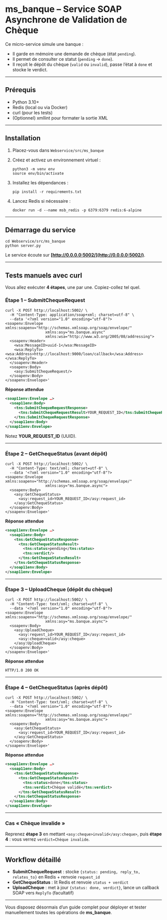 # ms\_banque – Service SOAP Asynchrone de Validation de Chèque

Ce micro-service simule une banque :

* Il garde en mémoire une demande de chèque (état `pending`).
* Il permet de consulter ce statut (`pending` → `done`).
* Il reçoit le dépôt du chèque (`valid` ou `invalid`), passe l’état à `done` et stocke le verdict.

---

## Prérequis

* Python 3.10+
* Redis (local ou via Docker)
* curl (pour les tests)
* (Optionnel) xmllint pour formater la sortie XML

---

## Installation

1. Placez-vous dans `Webservice/src/ms_banque`
2. Créez et activez un environnement virtuel :

   ```
   python3 -m venv env
   source env/bin/activate
   ```
3. Installez les dépendances :

   ```
   pip install -r requirements.txt
   ```
4. Lancez Redis si nécessaire :

   ```
   docker run -d --name msb_redis -p 6379:6379 redis:6-alpine
   ```

---

## Démarrage du service

```
cd Webservice/src/ms_banque
python server.py
```

Le service écoute sur **[http://0.0.0.0:5002/](http://0.0.0.0:5002/)**.

---

## Tests manuels avec curl

Vous allez exécuter **4 étapes**, une par une. Copiez-collez tel quel.

### Étape 1 – SubmitChequeRequest

```
curl -X POST http://localhost:5002/ \
  -H "Content-Type: application/soap+xml; charset=utf-8" \
  --data '<?xml version="1.0" encoding="utf-8"?>
<soapenv:Envelope xmlns:soapenv="http://schemas.xmlsoap.org/soap/envelope/"
                  xmlns:asy="ms.banque.async"
                  xmlns:wsa="http://www.w3.org/2005/08/addressing">
  <soapenv:Header>
    <wsa:MessageID>uuid-1</wsa:MessageID>
    <wsa:ReplyTo><wsa:Address>http://localhost:9000/loan/callback</wsa:Address></wsa:ReplyTo>
  </soapenv:Header>
  <soapenv:Body>
    <asy:SubmitChequeRequest/>
  </soapenv:Body>
</soapenv:Envelope>'
```

**Réponse attendue**

```xml
<soap11env:Envelope …>
  <soap11env:Body>
    <tns:SubmitChequeRequestResponse>
      <tns:SubmitChequeRequestResult>YOUR_REQUEST_ID</tns:SubmitChequeRequestResult>
    </tns:SubmitChequeRequestResponse>
  </soap11env:Body>
</soap11env:Envelope>
```

Notez **YOUR\_REQUEST\_ID** (UUID).

---

### Étape 2 – GetChequeStatus (avant dépôt)

```
curl -X POST http://localhost:5002/ \
  -H "Content-Type: text/xml; charset=utf-8" \
  --data '<?xml version="1.0" encoding="utf-8"?>
<soapenv:Envelope xmlns:soapenv="http://schemas.xmlsoap.org/soap/envelope/"
                  xmlns:asy="ms.banque.async">
  <soapenv:Body>
    <asy:GetChequeStatus>
      <asy:request_id>YOUR_REQUEST_ID</asy:request_id>
    </asy:GetChequeStatus>
  </soapenv:Body>
</soapenv:Envelope>'
```

**Réponse attendue**

```xml
<soap11env:Envelope …>
  <soap11env:Body>
    <tns:GetChequeStatusResponse>
      <tns:GetChequeStatusResult>
        <tns:status>pending</tns:status>
        <tns:verdict/>
      </tns:GetChequeStatusResult>
    </tns:GetChequeStatusResponse>
  </soap11env:Body>
</soap11env:Envelope>
```

---

### Étape 3 – UploadCheque (dépôt du chèque)

```
curl -X POST http://localhost:5002/ \
  -H "Content-Type: text/xml; charset=utf-8" \
  --data '<?xml version="1.0" encoding="utf-8"?>
<soapenv:Envelope xmlns:soapenv="http://schemas.xmlsoap.org/soap/envelope/"
                  xmlns:asy="ms.banque.async">
  <soapenv:Body>
    <asy:UploadCheque>
      <asy:request_id>YOUR_REQUEST_ID</asy:request_id>
      <asy:cheque>valid</asy:cheque>
    </asy:UploadCheque>
  </soapenv:Body>
</soapenv:Envelope>'
```

**Réponse attendue**

```
HTTP/1.0 200 OK
```

---

### Étape 4 – GetChequeStatus (après dépôt)

```
curl -X POST http://localhost:5002/ \
  -H "Content-Type: text/xml; charset=utf-8" \
  --data '<?xml version="1.0" encoding="utf-8"?>
<soapenv:Envelope xmlns:soapenv="http://schemas.xmlsoap.org/soap/envelope/"
                  xmlns:asy="ms.banque.async">
  <soapenv:Body>
    <asy:GetChequeStatus>
      <asy:request_id>YOUR_REQUEST_ID</asy:request_id>
    </asy:GetChequeStatus>
  </soapenv:Body>
</soapenv:Envelope>'
```

**Réponse attendue**

```xml
<soap11env:Envelope …>
  <soap11env:Body>
    <tns:GetChequeStatusResponse>
      <tns:GetChequeStatusResult>
        <tns:status>done</tns:status>
        <tns:verdict>Chèque validé</tns:verdict>
      </tns:GetChequeStatusResult>
    </tns:GetChequeStatusResponse>
  </soap11env:Body>
</soap11env:Envelope>
```

---

### Cas « Chèque invalide »

Reprenez **étape 3** en mettant `<asy:cheque>invalid</asy:cheque>`, puis **étape 4** :
vous verrez `verdict=Chèque invalide`.

---

## Workflow détaillé

* **SubmitChequeRequest** : stocke `{status: pending, reply_to, relates_to}` en Redis + renvoie `request_id`
* **GetChequeStatus** : lit Redis et renvoie `status + verdict`
* **UploadCheque** : met à jour `{status: done, verdict}`, lance un callback SOAP vers `ReplyTo` (facultatif)

---

Vous disposez désormais d’un guide complet pour déployer et tester manuellement toutes les opérations de **ms\_banque**.

